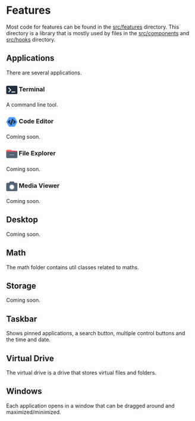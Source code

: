 # Features

Most code for features can be found in the [src/features](../../src/features) directory. This directory is a library that is mostly used by files in the [src/components](../../src/components) and [src/hooks](../../src/hooks) directory.

## Applications

There are several applications.

### <img src="../../public/media/applications/icons/terminal.svg" width=30 height=30 style="vertical-align: middle; background: none;"/> Terminal

A command line tool.

### <img src="../../public/media/applications/icons/code-editor.svg" width=30 height=30 style="vertical-align: middle; background: none;"/> Code Editor

Coming soon.

### <img src="../../public/media/applications/icons/file-explorer.svg" width=30 height=30 style="vertical-align: middle; background: none;"/> File Explorer

Coming soon.

### <img src="../../public/media/applications/icons/media-viewer.svg" width=30 height=30 style="vertical-align: middle; background: none;"/> Media Viewer

Coming soon.

## Desktop

Coming soon.

## Math

The math folder contains util classes related to maths.

## Storage

Coming soon.

## Taskbar

Shows pinned applications, a search button, multiple control buttons and the time and date.

## Virtual Drive

The virtual drive is a drive that stores virtual files and folders.

## Windows

Each application opens in a window that can be dragged around and maximized/minimized.
